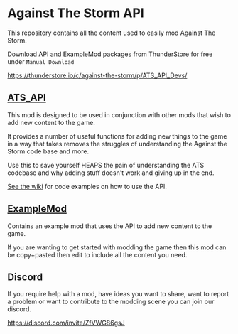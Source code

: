 # Against The Storm API

This repository contains all the content used to easily mod Against The Storm.

Download API and ExampleMod packages from ThunderStore for free under `Manual Download` 

https://thunderstore.io/c/against-the-storm/p/ATS_API_Devs/

## [ATS_API](https://github.com/JamesVeug/AgainstTheStormAPI/tree/master/ATS_API)

This mod is designed to be used in conjunction with other mods that wish to add new content to the game. 

It provides a number of useful functions for adding new things to the game in a way that takes removes the struggles of understanding the Against the Storm code base and more.

Use this to save yourself HEAPS the pain of understanding the ATS codebase and why adding stuff doesn't work and giving up in the end. 

[See the wiki](https://github.com/JamesVeug/AgainstTheStormAPI/blob/master/ATS_API/WIKI/WIKI.md) for code examples on how to use the API.

## [ExampleMod](https://github.com/JamesVeug/AgainstTheStormAPI/tree/master/ExampleMod)

Contains an example mod that uses the API to add new content to the game. 

If you are wanting to get started with modding the game then this mod can be copy+pasted then edit to include all the content you need.


## Discord
If you require help with a mod, have ideas you want to share, want to report a problem or want to contribute to the modding scene you can join our discord.

https://discord.com/invite/ZfVWG86gsJ
